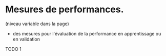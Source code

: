 # Mesures de performances.
(niveau variable dans la page)

- des mesures pour l'évaluation de la performance en apprentissage
ou en validation

TODO
1

